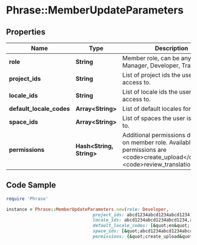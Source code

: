 # Phrase::MemberUpdateParameters

## Properties

Name | Type | Description | Notes
------------ | ------------- | ------------- | -------------
**role** | **String** | Member role, can be any of of Manager, Developer, Translator | [optional] 
**project_ids** | **String** | List of project ids the user has access to.  | [optional] 
**locale_ids** | **String** | List of locale ids the user has access to. | [optional] 
**default_locale_codes** | **Array&lt;String&gt;** | List of default locales for the user. | [optional] 
**space_ids** | **Array&lt;String&gt;** | List of spaces the user is assigned to. | [optional] 
**permissions** | **Hash&lt;String, String&gt;** | Additional permissions depending on member role. Available permissions are &lt;code&gt;create_upload&lt;/code&gt; and &lt;code&gt;review_translations&lt;/code&gt; | [optional] 

## Code Sample

```ruby
require 'Phrase'

instance = Phrase::MemberUpdateParameters.new(role: Developer,
                                 project_ids: abcd1234abcd1234abcd1234,abcd1234abcd1234abcd1235,
                                 locale_ids: abcd1234abcd1234abcd1234,abcd1234abcd1234abcd1235,
                                 default_locale_codes: [&quot;en&quot;,&quot;fi&quot;],
                                 space_ids: [&quot;abcd1234abcd1234abcd1234&quot;,&quot;abcd1234abcd1234abcd1235&quot;],
                                 permissions: {&quot;create_upload&quot;:true,&quot;review_translations&quot;:true})
```


